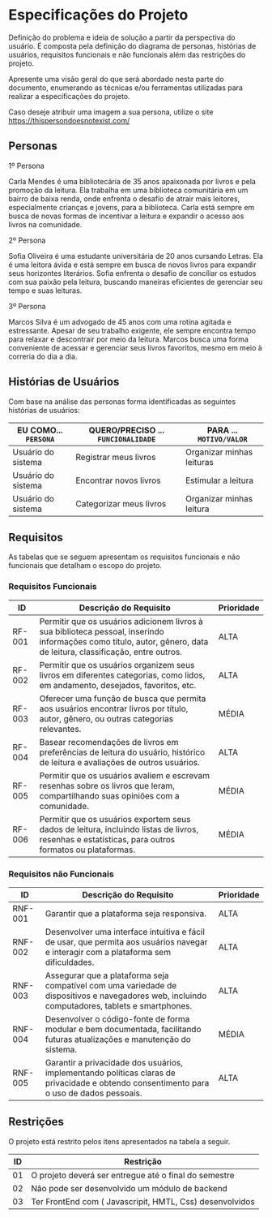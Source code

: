 # Especificações do Projeto

Definição do problema e ideia de solução a partir da perspectiva do usuário. É composta pela definição do  diagrama de personas, histórias de usuários, requisitos funcionais e não funcionais além das restrições do projeto.

Apresente uma visão geral do que será abordado nesta parte do documento, enumerando as técnicas e/ou ferramentas utilizadas para realizar a especificações do projeto.

Caso deseje atribuir uma imagem a sua persona, utilize o site https://thispersondoesnotexist.com/

## Personas

1º Persona

Carla Mendes é uma bibliotecária de 35 anos apaixonada por livros e pela promoção da leitura. Ela trabalha em uma biblioteca comunitária em um bairro de baixa renda, onde enfrenta o desafio de atrair mais leitores, especialmente crianças e jovens, para a biblioteca. Carla está sempre em busca de novas formas de incentivar a leitura e expandir o acesso aos livros na comunidade.

2º Persona

Sofia Oliveira é uma estudante universitária de 20 anos cursando Letras. Ela é uma leitora ávida e está sempre em busca de novos livros para expandir seus horizontes literários. Sofia enfrenta o desafio de conciliar os estudos com sua paixão pela leitura, buscando maneiras eficientes de gerenciar seu tempo e suas leituras.


3º Persona

Marcos Silva é um advogado de 45 anos com uma rotina agitada e estressante. Apesar de seu trabalho exigente, ele sempre encontra tempo para relaxar e descontrair por meio da leitura. Marcos busca uma forma conveniente de acessar e gerenciar seus livros favoritos, mesmo em meio à correria do dia a dia.

## Histórias de Usuários

Com base na análise das personas forma identificadas as seguintes histórias de usuários:

|EU COMO... `PERSONA`| QUERO/PRECISO ... `FUNCIONALIDADE` |PARA ... `MOTIVO/VALOR`                 |
|--------------------|------------------------------------|----------------------------------------|
|Usuário do sistema  | Registrar meus livros           | Organizar minhas leituras
|Usuário do sistema | Encontrar novos livros | Estimular a leitura
|Usuário do sistema | Categorizar meus livros | Organizar minhas leitura


## Requisitos

As tabelas que se seguem apresentam os requisitos funcionais e não funcionais que detalham o escopo do projeto.

### Requisitos Funcionais

|ID    | Descrição do Requisito  | Prioridade | 
|------|-----------------------------------------|----|  
|RF-001|	Permitir que os usuários adicionem livros à sua biblioteca pessoal, inserindo informações como título, autor, gênero, data de leitura, classificação, entre outros.|	ALTA
|RF-002|	Permitir que os usuários organizem seus livros em diferentes categorias, como lidos, em andamento, desejados, favoritos, etc.	|ALTA
|RF-003|	Oferecer uma função de busca que permita aos usuários encontrar livros por título, autor, gênero, ou outras categorias relevantes.|	MÉDIA
|RF-004|	Basear recomendações de livros em preferências de leitura do usuário, histórico de leitura e avaliações de outros usuários.	|ALTA
|RF-005|	Permitir que os usuários avaliem e escrevam resenhas sobre os livros que leram, compartilhando suas opiniões com a comunidade.|	MÉDIA
|RF-006|	Permitir que os usuários exportem seus dados de leitura, incluindo listas de livros, resenhas e estatísticas, para outros formatos ou plataformas.|	MÉDIA


### Requisitos não Funcionais

|ID     | Descrição do Requisito  |Prioridade |
|-------|-------------------------|----|
|RNF-001|	Garantir que a plataforma seja responsiva.|	ALTA
|RNF-002|	Desenvolver uma interface intuitiva e fácil de usar, que permita aos usuários navegar e interagir com a plataforma sem dificuldades.|	ALTA
|RNF-003|	Assegurar que a plataforma seja compatível com uma variedade de dispositivos e navegadores web, incluindo computadores, tablets e smartphones.|	ALTA
|RNF-004|	Desenvolver o código-fonte de forma modular e bem documentada, facilitando futuras atualizações e manutenção do sistema.|	MÉDIA
|RNF-005|	Garantir a privacidade dos usuários, implementando políticas claras de privacidade e obtendo consentimento para o uso de dados pessoais.|	ALTA

## Restrições

O projeto está restrito pelos itens apresentados na tabela a seguir.

|ID| Restrição                                             |
|--|-------------------------------------------------------|
|01| O projeto deverá ser entregue até o final do semestre |
|02| Não pode ser desenvolvido um módulo de backend        |
|03| Ter FrontEnd com ( Javascripit, HMTL, Css) desenvolvidos|


